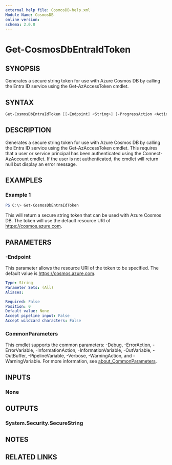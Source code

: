 ```yaml
---
external help file: CosmosDB-help.xml
Module Name: CosmosDB
online version:
schema: 2.0.0
---
```


# Get-CosmosDbEntraIdToken

## SYNOPSIS

Generates a secure string token for use with Azure Cosmos DB by
calling the Entra ID service using the Get-AzAccessToken cmdlet.

## SYNTAX

```powershell
Get-CosmosDbEntraIdToken [[-Endpoint] <String>] [-ProgressAction <ActionPreference>] [<CommonParameters>]
```

## DESCRIPTION

Generates a secure string token for use with Azure Cosmos DB by
calling the Entra ID service using the Get-AzAccessToken cmdlet.
This requires that a user or service principal has been authenticated
using the Connect-AzAccount cmdlet. If the user is not authenticated,
the cmdlet will return null but display an error message.

## EXAMPLES

### Example 1
```powershell
PS C:\> Get-CosmosDbEntraIdToken
```

This will return a secure string token that can be used with Azure Cosmos DB.
The token will use the default resource URI of https://cosmos.azure.com.

## PARAMETERS

### -Endpoint

This parameter allows the resource URI of the token to be specified. The default
value is https://cosmos.azure.com.

```yaml
Type: String
Parameter Sets: (All)
Aliases:

Required: False
Position: 0
Default value: None
Accept pipeline input: False
Accept wildcard characters: False
```

### CommonParameters
This cmdlet supports the common parameters: -Debug, -ErrorAction, -ErrorVariable, -InformationAction, -InformationVariable, -OutVariable, -OutBuffer, -PipelineVariable, -Verbose, -WarningAction, and -WarningVariable. For more information, see [about_CommonParameters](http://go.microsoft.com/fwlink/?LinkID=113216).

## INPUTS

### None

## OUTPUTS

### System.Security.SecureString

## NOTES

## RELATED LINKS
